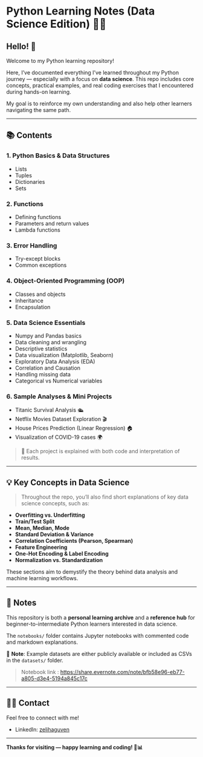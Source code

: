 # Python Learning Notes (Data Science Edition) 📘🐍

## Hello! 🎉

Welcome to my Python learning repository!

Here, I’ve documented everything I’ve learned throughout my Python journey — especially with a focus on **data science**. This repo includes core concepts, practical examples, and real coding exercises that I encountered during hands-on learning.

My goal is to reinforce my own understanding and also help other learners navigating the same path.

---

## 📚 Contents

### 1. Python Basics & Data Structures
- Lists
- Tuples
- Dictionaries
- Sets

### 2. Functions
- Defining functions
- Parameters and return values
- Lambda functions

### 3. Error Handling
- Try-except blocks
- Common exceptions

### 4. Object-Oriented Programming (OOP)
- Classes and objects
- Inheritance
- Encapsulation

### 5. Data Science Essentials
- Numpy and Pandas basics
- Data cleaning and wrangling
- Descriptive statistics
- Data visualization (Matplotlib, Seaborn)
- Exploratory Data Analysis (EDA)
- Correlation and Causation
- Handling missing data
- Categorical vs Numerical variables

### 6. Sample Analyses & Mini Projects
- Titanic Survival Analysis 🛳️
- Netflix Movies Dataset Exploration 🎬
- House Prices Prediction (Linear Regression) 🏠
- Visualization of COVID-19 cases 🌍

> 🧠 Each project is explained with both code and interpretation of results.

---

## 💡 Key Concepts in Data Science

> Throughout the repo, you’ll also find short explanations of key data science concepts, such as:

- **Overfitting vs. Underfitting**
- **Train/Test Split**
- **Mean, Median, Mode**
- **Standard Deviation & Variance**
- **Correlation Coefficients (Pearson, Spearman)**
- **Feature Engineering**
- **One-Hot Encoding & Label Encoding**
- **Normalization vs. Standardization**

These sections aim to demystify the theory behind data analysis and machine learning workflows.

---

## 📎 Notes

This repository is both a **personal learning archive** and a **reference hub** for beginner-to-intermediate Python learners interested in data science.

The `notebooks/` folder contains Jupyter notebooks with commented code and markdown explanations.

🔗 **Note**: Example datasets are either publicly available or included as CSVs in the `datasets/` folder.  
> Notebook link : https://share.evernote.com/note/bfb58e96-eb77-a805-d3e4-5194a845c17c

---

## 🙋‍♀️ Contact

Feel free to connect with me!

- LinkedIn: [zelihaguven](https://www.linkedin.com/in/zelihaguven/)


---

**Thanks for visiting — happy learning and coding! 🧪📊**

